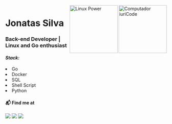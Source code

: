 <img src="https://i2.wp.com/allhtaccess.info/wp-content/uploads/2018/03/programming.gif?fit=1281%2C716&ssl=1" min-width="250px" max-width="250px" width="150px" align="right" alt="Computador iuriCode">

<img src="https://media.tenor.com/FHSANLwBWD4AAAAi/linux-linux-power.gif" min-width="150px" max-width="150px" width="150px" align="right" alt="Linux Power">

<h1>Jonatas Silva</h1>
    <p align="left">
         <h3>Back-end Developer | Linux and Go enthusiast</h3>
<h4 align="left"><i>Stack:</i></h4>
        <li>Go</li>
        <li>Docker</li>
        <li>SQL</li>
        <li>Shell Script</li>
        <li>Python</li>


<!--Python Back-end Developer. In my personal projects, I have already used Django, Flask, and FastAPI with SQLAlchemy to create REST APIs, 
    as well as Docker for containers practicing.<br>
    Currently, I am enrolled in a degree program in Software Engineering and Information Security to enhance my skills in creating secure applications
    </p>.-->


<!--![](https://img.shields.io/badge/Terraform-623CE4?style=for-the-badge&logo=terraform&logoColor=white)
![](https://img.shields.io/badge/Ansible-EE0000?style=for-the-badge&logo=ansible&logoColor=white)
![](https://img.shields.io/badge/OWASP-000000?style=for-the-badge&logo=owasp&logoColor=white)
![](https://img.shields.io/badge/Amazon_AWS-232F3E?style=for-the-badge&logo=amazon-aws&logoColor=white)
![](https://img.shields.io/badge/Go-00ADD8?style=for-the-badge&logo=go&logoColor=white)
![Python](https://img.shields.io/badge/python-3670A0?style=for-the-badge&logo=python&logoColor=ffdd54)
![Linux](https://img.shields.io/badge/Linux-FCC624?style=for-the-badge&logo=linux&logoColor=black)
![SQLite](https://img.shields.io/badge/sqlite-%2307405e.svg?style=for-the-badge&logo=sqlite&logoColor=white)
![Vim](https://img.shields.io/badge/VIM-%2311AB00.svg?&style=for-the-badge&logo=vim&logoColor=white)
![Docker](https://img.shields.io/badge/docker-%230db7ed.svg?style=for-the-badge&logo=docker&logoColor=white)
![FastAPI](https://img.shields.io/badge/FastAPI-005571?style=for-the-badge&logo=fastapi)-->

<!--<h4 align="left">Top langs:</h4>

<p align="left"><img src="https://github-readme-stats.vercel.app/api/top-langs/?username=jonatasemanuel&langs_count=10&theme=gruvbox&layout=compact" alt="AnhellO :: Top Langs" /></p>-->

<p align="left">
  <h4>📬 Find me at</h4>
</p>

<p align="left">
  <a href="https://mail.google.com/mail/u/0/#inbox?compose=CllgCJZdBdQhpnMKgBCmkbmVMqQSDNXcMzhCttDVhhHBmLkPvPdzglvrmZjFxNgvHDGVwTHSmRg" target="_blank" alt="Gmail">
  <img src="https://img.shields.io/badge/-Gmail-FF0000?style=flat-square&labelColor=FF0000&logo=gmail&logoColor=white&link=LINK-DO-SEU-EMAIL" /></a>

  <a href="https://www.linkedin.com/in/jonatasemanuell/" target="_blank" alt="Linkedin">
  <img src="https://img.shields.io/badge/-Linkedin-0e76a8?style=flat-square&logo=Linkedin&logoColor=white&link=LINK-DO-SEU-LINKEDIN" /></a>

  <a href="https://www.instagram.com/jonatasessilva/" target="_blank" alt="Instagram">
  <img src="https://img.shields.io/badge/-Instagram-DF0174?style=flat-square&labelColor=DF0174&logo=instagram&logoColor=white&link=LINK-DO-SEU-INSTAGRAM"/></a>
</p> 
